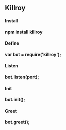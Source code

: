 ## Killroy

#### Install
**npm install killroy**

#### Define
**var bot = require('killroy');**

#### Listen
**bot.listen(port);**

#### Init
**bot.init();**

#### Greet
**bot.greet();**